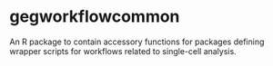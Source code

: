 # gegworkflowcommon
An R package to contain accessory functions for packages defining wrapper scripts for workflows related to single-cell analysis.
